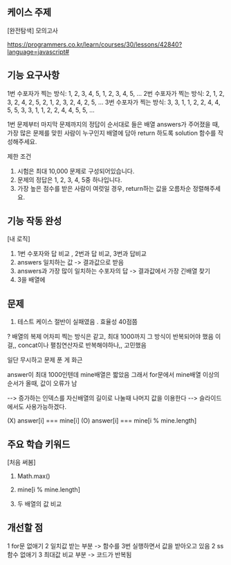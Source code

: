 ## 케이스 주제
[완전탐색] 모의고사

https://programmers.co.kr/learn/courses/30/lessons/42840?language=javascript#

## 기능 요구사항

1번 수포자가 찍는 방식: 1, 2, 3, 4, 5, 1, 2, 3, 4, 5, ...
2번 수포자가 찍는 방식: 2, 1, 2, 3, 2, 4, 2, 5, 2, 1, 2, 3, 2, 4, 2, 5, ...
3번 수포자가 찍는 방식: 3, 3, 1, 1, 2, 2, 4, 4, 5, 5, 3, 3, 1, 1, 2, 2, 4, 4, 5, 5, ...

1번 문제부터 마지막 문제까지의 정답이 순서대로 들은 배열 answers가 주어졌을 때, 가장 많은 문제를 맞힌 사람이 누구인지 배열에 담아 return 하도록 solution 함수를 작성해주세요.

제한 조건
1. 시험은 최대 10,000 문제로 구성되어있습니다.
2. 문제의 정답은 1, 2, 3, 4, 5중 하나입니다.
3. 가장 높은 점수를 받은 사람이 여럿일 경우, return하는 값을 오름차순 정렬해주세요.

## 기능 작동 완성

[내 로직]
1. 1번 수포자와 답 비교 , 2번과 답 비교, 3번과 답비교
2. answers 일치하는 값 -> 결과값으로 받음 
3. answers과 가장 많이 일치하는 수포자의 답 -> 결과값에서 가장 긴배열 찾기
4. 3을 배열에


## 문제

1. 테스트 케이스 절반이 실패였음 . 효율성 40점쯤 

? 배열의 복제
어차피 찍는 방식은 같고, 최대 1000까지 그 방식이 반복되어야 했음
이걸,, concat이나 펼침연산자로 반복해야하나,, 고민했음

일단 무시하고 문제 푼 게 화근

answer이 최대 1000인텐데 mine배열은 짧았음
그래서 for문에서 mine배열 이상의 순서가 올때, 값이 오류가 남

--> 증가하는 인덱스를 자신배열의 길이로 나눌때 나머지 값을 이용한다 
--> 슬라이드에서도 사용가능하겠다. 


(X) answer[i] === mine[i]
(O) answer[i] === mine[i % mine.length]

## 주요 학습 키워드

[처음 써봄]
1. Math.max()
2. mine[i % mine.length]

1. 두 배열의 값 비교


## 개선할 점

1 for문 없애기
2 일치값 받는 부분 
-> 함수를 3번 실행하면서 값을 받아오고 있음
2 ss 함수 없애기 
3 최대값 비교 부분 
-> 코드가 반복됨 
